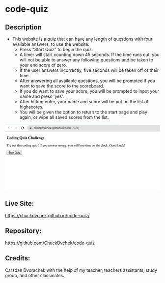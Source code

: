 # code-quiz
## Description
- This website is a quiz that can have any length of questions with four available answers, to use the website:
    - Press "Start Quiz" to begin the quiz.
    - A timer will start counting down 45 seconds. If the time runs out, you will not be able to answer any following questions and be taken to your end score of zero.
    - If the user answers incorrectly, five seconds will be taken off of their time.
    - After answering all available questions, you will be prompted if you want to save the score to the scoreboard.
    - If you do want to save your score, you will be prompted to input your name and press 'yes'.
    - After hitting enter, your name and score will be put on the list of highscores.
    - You will be given the option to return to the start page and play again, or wipe all saved scores from the list.

![coding quiz website screenshot](./assets/images/screenshot.png)

## Live Site: 
https://chuckdvchek.github.io/code-quiz/
## Repository: 
https://github.com/ChuckDvchek/code-quiz

## Credits: 
Carsdan Dvorachek with the help of my teacher, teachers assistants, study group, and other classmates. 